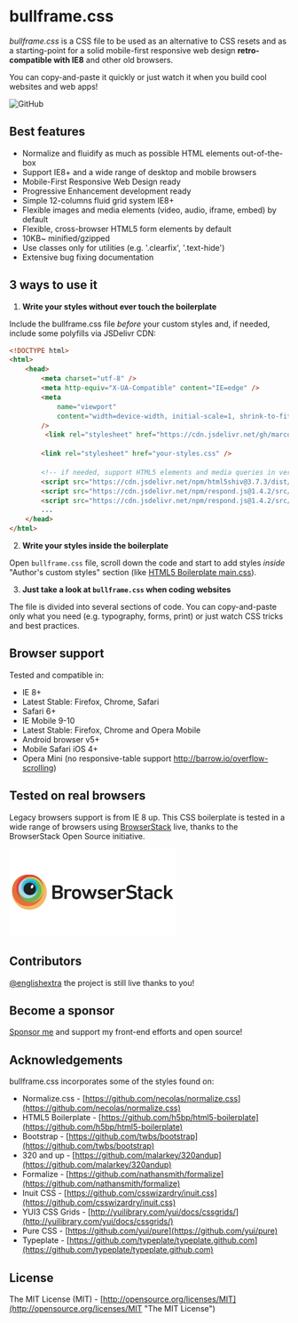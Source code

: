 # bullframe.css

_bullframe.css_ is a CSS file to be used as an alternative to CSS resets and as a starting-point for a solid mobile-first responsive web design **retro-compatible with IE8** and other old browsers.

You can copy-and-paste it quickly or just watch it when you build cool websites and web apps!

<img alt="GitHub" src="https://img.shields.io/github/license/marcop135/bullframe.css" style="max-width:100%;">

## Best features

- Normalize and fluidify as much as possible HTML elements out-of-the-box
- Support IE8+ and a wide range of desktop and mobile browsers
- Mobile-First Responsive Web Design ready
- Progressive Enhancement development ready
- Simple 12-columns fluid grid system IE8+
- Flexible images and media elements (video, audio, iframe, embed) by default
- Flexible, cross-browser HTML5 form elements by default
- 10KB~ minified/gzipped
- Use classes only for utilities (e.g. '.clearfix', '.text-hide')
- Extensive bug fixing documentation

## 3 ways to use it

1. **Write your styles without ever touch the boilerplate**

Include the bullframe.css file _before_ your custom styles and, if needed, include some polyfills via JSDelivr CDN:

```html
<!DOCTYPE html>
<html>
	<head>
		<meta charset="utf-8" />
		<meta http-equiv="X-UA-Compatible" content="IE=edge" />
		<meta
			name="viewport"
			content="width=device-width, initial-scale=1, shrink-to-fit=no"
		/>
		 <link rel="stylesheet" href="https://cdn.jsdelivr.net/gh/marcop135/bullframe.css/bullframe.min.css" integrity="sha384-xL9PVrDQt5lFLFaPOMR1xJKpBz83hP1cjuND8oIMxl3kIM6yFyp7xzRChkB5ugUN" crossorigin="anonymous">

		<link rel="stylesheet" href="your-styles.css" />

		<!-- if needed, support HTML5 elements and media queries in very old browsers -->
		<script src="https://cdn.jsdelivr.net/npm/html5shiv@3.7.3/dist/html5shiv.min.js" integrity="sha384-yiRLiWDq32cfGJfghoG8zTaVhAMRpRD29GhKaF4ZuOkIUXW3lRv3kbDH2azwgUoZ" crossorigin="anonymous"></script> 
		<script src="https://cdn.jsdelivr.net/npm/respond.js@1.4.2/src/matchmedia.addListener.js" integrity="sha384-ZsmIinCvbXADrA6X142ORTARKZC5fj0125RzRZu6UL0btZcg7Oa9GdQoMpbfqtc2" crossorigin="anonymous"></script> 
		<script src="https://cdn.jsdelivr.net/npm/respond.js@1.4.2/src/respond.js" integrity="sha384-KuUd5duWxH/o7SoDxJkvx6CbpKG/KNbfWUBytOzRPrjXj3fYtRBsPSCDQMK5m09g" crossorigin="anonymous"></script>
		...
	</head>
</html>
```

2. **Write your styles inside the boilerplate**

Open `bullframe.css` file, scroll down the code and start to add styles _inside_ "Author's custom styles" section (like [HTML5 Boilerplate main.css](https://github.com/h5bp/html5-boilerplate/blob/b83ce3b1b42157f8c817a62b4d353415e25c3af4/css/main.css#l-92-110 "HTML5 Boilerplate main.css")).

3. **Just take a look at `bullframe.css` when coding websites**

The file is divided into several sections of code. You can copy-and-paste only what you need (e.g. typography, forms, print) or just watch CSS tricks and best practices.

## Browser support

Tested and compatible in:

- IE 8+
- Latest Stable: Firefox, Chrome, Safari
- Safari 6+
- IE Mobile 9-10
- Latest Stable: Firefox, Chrome and Opera Mobile
- Android browser v5+
- Mobile Safari iOS 4+
- Opera Mini (no responsive-table support http://barrow.io/overflow-scrolling)

## Tested on real browsers

Legacy browsers support is from IE 8 up. This CSS boilerplate is tested in a wide range of browsers using [BrowserStack](http://browserstack.com/) live, thanks to the BrowserStack Open Source initiative.

<a href="http://browserstack.com/"><img alt="BrowserStack Logo" src="./docs/img/browserstack-logo.png"  width="300" height="158"/></a>

## Contributors

[@englishextra](https://github.com/englishextra) the project is still live thanks to you!

## Become a sponsor

[Sponsor me](https://github.com/sponsors/marcop135) and support my front-end efforts and open source!

## Acknowledgements

bullframe.css incorporates some of the styles found on:

- Normalize.css - [https://github.com/necolas/normalize.css](https://github.com/necolas/normalize.css)
- HTML5 Boilerplate - [https://github.com/h5bp/html5-boilerplate](https://github.com/h5bp/html5-boilerplate)
- Bootstrap - [https://github.com/twbs/bootstrap](https://github.com/twbs/bootstrap)
- 320 and up - [https://github.com/malarkey/320andup](https://github.com/malarkey/320andup)
- Formalize - [https://github.com/nathansmith/formalize](https://github.com/nathansmith/formalize)
- Inuit CSS - [https://github.com/csswizardry/inuit.css](https://github.com/csswizardry/inuit.css)
- YUI3 CSS Grids - [http://yuilibrary.com/yui/docs/cssgrids/](http://yuilibrary.com/yui/docs/cssgrids/)
- Pure CSS - [https://github.com/yui/pure](https://github.com/yui/pure)
- Typeplate - [https://github.com/typeplate/typeplate.github.com](https://github.com/typeplate/typeplate.github.com)

## License

The MIT License (MIT) - [http://opensource.org/licenses/MIT](http://opensource.org/licenses/MIT "The MIT License")



